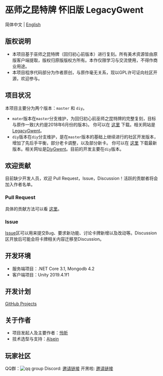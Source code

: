# 巫师之昆特牌 怀旧版 LegacyGwent

简体中文 | [English](README_EN.md)

## 版权说明

+ 本项目基于巫师之昆特牌（回归初心前版本）进行复刻。所有美术资源皆由原版客户端提取，版权归原版版权方所有。本作仅限学习与交流使用，不得作商业用途。
+ 本项目程序代码部分为作者原创，与原作毫无关系，现以GPL许可证向社区开源，欢迎参与。

## 项目状况

本项目主要分为两个版本：`master` 和 `diy`。

+ `mater`版本在`master`分支维护，为回归初心前巫师之昆特牌的完整复刻，目标与原作一致(大约是2018年6月份的版本)。
  你可以在 [这里](https://github.com/LegacyGwent/LegacyGwent/releases/tag/v0.1.0.5) 下载。相关网站是[LegacyGwent](http://legacygwent.com:5000/)。
+ `diy`版本在`diy`分支维护，是在`master`版本的基础上继续进行的社区开发版本，增加了先后手平衡，部分老卡调整，以及部分新卡。
  你可以在 [这里](https://github.com/LegacyGwent/LegacyGwent/releases/) 下载最新版本。相关网址是[DiyGwent](http://legacygwent.com:5005/)。目前的开发主要在`diy`版本。

## 欢迎贡献

目前缺少开发人员，欢迎 Pull Request，Issue，Discussion！活跃的贡献者将会加入作者名单。

### Pull Request

具体的贡献方法可以看 [这里](.github/CONTRIBUTING.md)。

### Issue

[Issue](https://github.com/LegacyGwent/LegacyGwent/issues)区可以用来提交Bug、要求新功能、讨论卡牌新增以及改动等。Discussion区开放后可能会将卡牌相关内容迁移至Discussion。

## 开发环境

+ 服务端项目：.NET Core 3.1, Mongodb 4.2
+ 客户端项目：Unity 2019.4.1f1

## 开发计划

[GitHub Projects](https://github.com/LegacyGwent/LegacyGwent/projects)

## 关于作者

+ 项目发起人及主要作者：[怜昕](https://github.com/DeusSeuca)
+ 技术选型与支持：[Alsein](https://github.com/AlseinX)

## 玩家社区

QQ群：![qq group](https://github.com/DeusSeuca/Cynthia.Card/raw/master/assets/group.png)
Discord: [邀请链接](https://discord.gg/Dkzazmg)
开黑啦: [邀请链接](https://kaihei.co/TWGPsQ)
